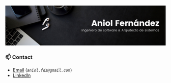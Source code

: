 ![Header](./banner.png)

### 📫 Contact
  - [Email](mailto:aniol.fdz@gmail.com) (_`aniol.fdz@gmail.com`_)
  - [LinkedIn](https://www.linkedin.com/in/aniolfdz/)

